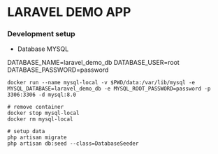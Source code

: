 # LARAVEL DEMO APP

### Development setup
- Database MYSQL

DATABASE_NAME=laravel_demo_db
DATABASE_USER=root
DATABASE_PASSWORD=password

```
docker run --name mysql-local -v $PWD/data:/var/lib/mysql -e MYSQL_DATABASE=laravel_demo_db -e MYSQL_ROOT_PASSWORD=password -p 3306:3306 -d mysql:8.0

# remove container
docker stop mysql-local
docker rm mysql-local

# setup data
php artisan migrate
php artisan db:seed --class=DatabaseSeeder
```
